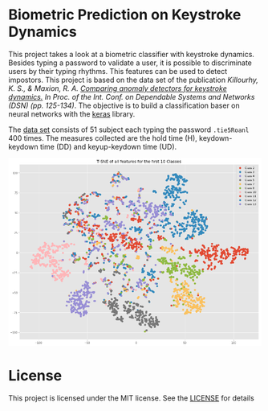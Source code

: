 # Biometric Prediction on Keystroke Dynamics

This project takes a look at a biometric classifier with keystroke dynamics. Besides typing a password to validate a user, it is possible to discriminate users by their typing rhythms. This features can be used to detect impostors. This project is based on the data set of the publication _Killourhy, K. S., & Maxion, R. A. [Comparing anomaly detectors for keystroke dynamics.](http://www.cs.cmu.edu/%7Emaxion/pubs/KillourhyMaxion09.pdf) In Proc. of the Int. Conf. on Dependable Systems and Networks (DSN) (pp. 125-134)_. The objective is to build a classification baser on neural networks with the [keras](https://keras.io/) library.

The [data set](https://www.cs.cmu.edu/~keystroke/) consists of 51 subject each typing the password `.tie5Roanl` 400 times. The measures collected are the hold time (H), keydown-keydown time (DD) and keyup-keydown time (UD).

![tsne](tsne.png)

# License 
This project is licensed under the MIT license. See the [LICENSE](LICENSE) for details
